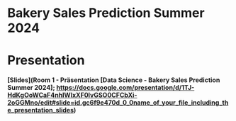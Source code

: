 # Bakery Sales Prediction Summer 2024

# Presentation

**[Slides](Room 1 - Präsentation [Data Science - Bakery Sales Prediction Summer 2024]; https://docs.google.com/presentation/d/1TJ-HdKgOoWCaF4nhIWIxXF0lvGSO0CFCbXi-2oGGMno/edit#slide=id.gc6f9e470d_0_0name_of_your_file_including_the_presentation_slides)**

